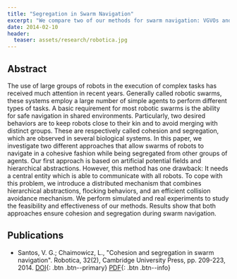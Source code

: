 ```yaml
---
title: "Segregation in Swarm Navigation"
excerpt: "We compare two of our methods for swarm navigation: VGVOs and hierarchical abstractions."
date: 2014-02-10
header:
  teaser: assets/research/robotica.jpg
---
```


Abstract
--------

The use of large groups of robots in the execution of complex tasks
has received much attention in recent years. Generally called robotic
swarms, these systems employ a large number of simple agents to
perform different types of tasks. A basic requirement for most robotic
swarms is the ability for safe navigation in shared
environments. Particularly, two desired behaviors are to keep robots
close to their kin and to avoid merging with distinct groups. These
are respectively called cohesion and segregation, which are observed
in several biological systems. In this paper, we investigate two
different approaches that allow swarms of robots to navigate in a
cohesive fashion while being segregated from other groups of
agents. Our first approach is based on artificial potential fields and
hierarchical abstractions. However, this method has one drawback: It
needs a central entity which is able to communicate with all
robots. To cope with this problem, we introduce a distributed
mechanism that combines hierarchical abstractions, flocking behaviors,
and an efficient collision avoidance mechanism. We perform simulated
and real experiments to study the feasibility and effectiveness of our
methods. Results show that both approaches ensure cohesion and
segregation during swarm navigation.

Publications
------------
* Santos, V. G.; Chaimowicz, L., "Cohesion and segregation in swarm navigation". Robotica, 32(2), Cambridge University Press, pp. 209-223, 2014. [DOI](http://dx.doi.org/10.1017/S0263574714000563){: .btn .btn--primary} [PDF](https://dl.dropboxusercontent.com/s/kbnlmvjm4jmxno0/robotica2014.pdf?dl=1){: .btn .btn--info}
